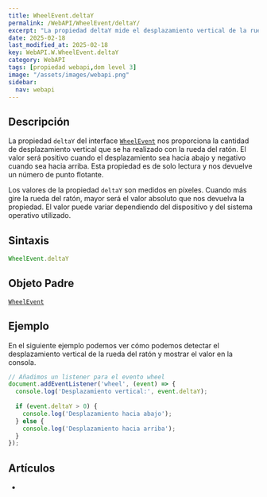 ```yaml
---
title: WheelEvent.deltaY
permalink: /WebAPI/WheelEvent/deltaY/
excerpt: "La propiedad deltaY mide el desplazamiento vertical de la rueda del ratón."
date: 2025-02-18
last_modified_at: 2025-02-18
key: WebAPI.W.WheelEvent.deltaY
category: WebAPI
tags: [propiedad webapi,dom level 3]
image: "/assets/images/webapi.png"
sidebar:
  nav: webapi
---
```


## Descripción


La propiedad `deltaY` del interface [`WheelEvent`](https://www.w3api.com/WebAPI/WheelEvent/) nos proporciona la cantidad de desplazamiento vertical que se ha realizado con la rueda del ratón. El valor será positivo cuando el desplazamiento sea hacia abajo y negativo cuando sea hacia arriba. Esta propiedad es de solo lectura y nos devuelve un número de punto flotante.


Los valores de la propiedad `deltaY` son medidos en píxeles. Cuando más gire la rueda del ratón, mayor será el valor absoluto que nos devuelva la propiedad. El valor puede variar dependiendo del dispositivo y del sistema operativo utilizado.


## Sintaxis


```javascript
WheelEvent.deltaY
```


## Objeto Padre


[`WheelEvent`](https://www.w3api.com/WebAPI/WheelEvent/)


## Ejemplo


En el siguiente ejemplo podemos ver cómo podemos detectar el desplazamiento vertical de la rueda del ratón y mostrar el valor en la consola.


```javascript
// Añadimos un listener para el evento wheel
document.addEventListener('wheel', (event) => {
  console.log('Desplazamiento vertical:', event.deltaY);
  
  if (event.deltaY > 0) {
    console.log('Desplazamiento hacia abajo');
  } else {
    console.log('Desplazamiento hacia arriba');
  }
});
```


## Artículos

- 
